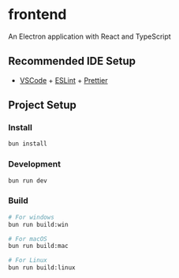 # frontend

An Electron application with React and TypeScript

## Recommended IDE Setup

- [VSCode](https://code.visualstudio.com/) + [ESLint](https://marketplace.visualstudio.com/items?itemName=dbaeumer.vscode-eslint) + [Prettier](https://marketplace.visualstudio.com/items?itemName=esbenp.prettier-vscode)

## Project Setup

### Install

```bash
bun install
```

### Development

```bash
bun run dev
```

### Build

```bash
# For windows
bun run build:win

# For macOS
bun run build:mac

# For Linux
bun run build:linux
```
